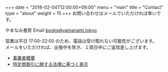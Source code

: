 +++
date = "2018-02-04T12:00:00+09:00"
menu = "main"
title = "Contact"
type = "about"
weight = 15
+++
お問い合わせはメールでいただければ幸いです。

やまなみ書房 Email
[books@yamanami.tokyo](mailto:books@yamanami.tokyo)


営業は平日 17:00–22:00 のため、電話は受け取れない可能性がございます。<br>メールをいただければ、出張中を除き、１両日中にご返信差し上げます。


* [事業者概要](/enterprise)
* [特定商取引に関する法律に基づく表示](/commercial-transaction)
